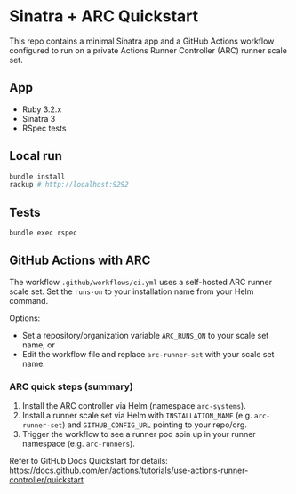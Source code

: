 # Sinatra + ARC Quickstart

This repo contains a minimal Sinatra app and a GitHub Actions workflow configured to run on a private Actions Runner Controller (ARC) runner scale set.

## App
- Ruby 3.2.x
- Sinatra 3
- RSpec tests

## Local run

```bash
bundle install
rackup # http://localhost:9292
```

## Tests

```bash
bundle exec rspec
```

## GitHub Actions with ARC

The workflow `.github/workflows/ci.yml` uses a self-hosted ARC runner scale set. Set the `runs-on` to your installation name from your Helm command.

Options:
- Set a repository/organization variable `ARC_RUNS_ON` to your scale set name, or
- Edit the workflow file and replace `arc-runner-set` with your scale set name.

### ARC quick steps (summary)
1. Install the ARC controller via Helm (namespace `arc-systems`).
2. Install a runner scale set via Helm with `INSTALLATION_NAME` (e.g. `arc-runner-set`) and `GITHUB_CONFIG_URL` pointing to your repo/org.
3. Trigger the workflow to see a runner pod spin up in your runner namespace (e.g. `arc-runners`).

Refer to GitHub Docs Quickstart for details: https://docs.github.com/en/actions/tutorials/use-actions-runner-controller/quickstart
